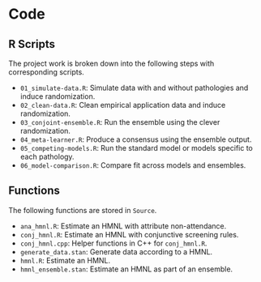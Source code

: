 Code
================

## R Scripts

The project work is broken down into the following steps with
corresponding scripts.

  - `01_simulate-data.R`: Simulate data with and without pathologies and
    induce randomization.
  - `02_clean-data.R`: Clean empirical application data and induce
    randomization.
  - `03_conjoint-ensemble.R`: Run the ensemble using the clever
    randomization.
  - `04_meta-learner.R`: Produce a consensus using the ensemble output.
  - `05_competing-models.R`: Run the standard model or models specific
    to each pathology.
  - `06_model-comparison.R`: Compare fit across models and ensembles.

## Functions

The following functions are stored in `Source`.

  - `ana_hmnl.R`: Estimate an HMNL with attribute non-attendance.
  - `conj_hmnl.R`: Estimate an HMNL with conjunctive screening rules.
  - `conj_hmnl.cpp`: Helper functions in C++ for `conj_hmnl.R`.
  - `generate_data.stan`: Generate data according to a HMNL.
  - `hmnl.R`: Estimate an HMNL.
  - `hmnl_ensemble.stan`: Estimate an HMNL as part of an ensemble.
